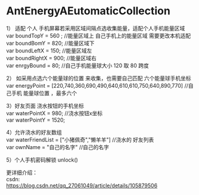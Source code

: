 # AntEnergyAEutomaticCollection
1） 适配 个人 手机屏幕若采用区域间隔点选收集能量，适配个人手机能量区域  
	var boundTopY = 560 ;   //能量区域上 自己手机上的能量区域 需要更改本机适配   
	var boundBomY =  820;   //能量区域下  
	var boundLeftX = 150;   //能量区域左  
	var boundRightX = 900;  //能量区域右  
	var enrgyBound = 80;   //自己手机能量球大小 120 取 80 跨度  

2） 如采用点选六个能量球的位置 来收集，也需要自己匹配 六个能量球手机坐标  
  var energyPoint = [220,740,360,690,490,640,610,610,750,640,890,770] //自己手机 能量球位置 ，最多六个  

3）好友页面 浇水按钮的手机坐标  
  var waterPointX = 980; //浇水按钮x坐标   
  var waterPointY = 1520;   

4）允许浇水的好友数组  
  var waterFriendList = ["小猪佩奇","懒羊羊"] //浇水的 好友列表  
  var ownName = "自己的名字" //自己的名字
  
5）个人手机密码解锁
unlock()  

更详细介绍：  
csdn:  
https://blog.csdn.net/qq_27061049/article/details/105879506
